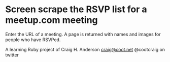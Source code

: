 Screen scrape the RSVP list for a meetup.com meeting
====================================================

Enter the URL of a meeting.  A page is returned with names and images
for people who have RSVPed.

A learning Ruby project of
Craig H. Anderson
craig@coot.net
@cootcraig on twitter
